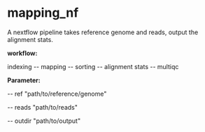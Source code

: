 # mapping_nf

A nextflow pipeline takes reference genome and reads, output the alignment stats.

**workflow:**

indexing -- mapping -- sorting -- alignment stats -- multiqc


**Parameter:**

-- ref "path/to/reference/genome"

-- reads "path/to/reads"

-- outdir "path/to/output"
